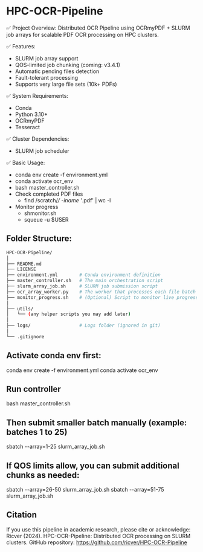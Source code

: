 # HPC-OCR-Pipeline

✅ Project Overview:
Distributed OCR Pipeline using OCRmyPDF + SLURM job arrays for scalable PDF OCR processing on HPC clusters.

✅ Features:
- SLURM job array support
- QOS-limited job chunking (coming: v3.4.1)
- Automatic pending files detection
- Fault-tolerant processing
- Supports very large file sets (10k+ PDFs)

✅ System Requirements:
- Conda
- Python 3.10+
- OCRmyPDF
- Tesseract

✅ Cluster Dependencies:
- SLURM job scheduler

✅ Basic Usage:
- conda env create -f environment.yml
- conda activate ocr_env
- bash master_controller.sh
- Check completed PDF files
  - find /scratch/*/ -iname '*.pdf' | wc -l
- Monitor progress
  - shmonitor.sh
  - squeue -u $USER

  
## Folder Structure:
```bash
HPC-OCR-Pipeline/
│
├── README.md
├── LICENSE
├── environment.yml        # Conda environment definition
├── master_controller.sh   # The main orchestration script
├── slurm_array_job.sh     # SLURM job submission script
├── ocr_array_worker.py    # The worker that processes each file batch
├── monitor_progress.sh    # (Optional) Script to monitor live progress
│
├── utils/
│   └── (any helper scripts you may add later)
│
├── logs/                  # Logs folder (ignored in git)
│
└── .gitignore

```

## Activate conda env first:
conda env create -f environment.yml
conda activate ocr_env

## Run controller
bash master_controller.sh

## Then submit smaller batch manually (example: batches 1 to 25)
sbatch --array=1-25 slurm_array_job.sh

## If QOS limits allow, you can submit additional chunks as needed:
sbatch --array=26-50 slurm_array_job.sh
sbatch --array=51-75 slurm_array_job.sh

## Citation
If you use this pipeline in academic research, please cite or acknowledge:
Ricver (2024). HPC-OCR-Pipeline: Distributed OCR processing on SLURM clusters. GitHub repository: https://github.com/ricver/HPC-OCR-Pipeline

